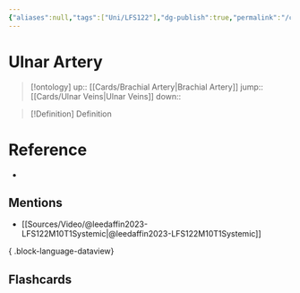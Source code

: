 ```yaml
---
{"aliases":null,"tags":["Uni/LFS122"],"dg-publish":true,"permalink":"/cards/ulnar-artery/","dgPassFrontmatter":true}
---
```


# Ulnar Artery

> [!ontology]
> up:: [[Cards/Brachial Artery\|Brachial Artery]]
> jump:: [[Cards/Ulnar Veins\|Ulnar Veins]]
> down:: 

> [!Definition] Definition
> 

# Reference
- 

## Mentions
- [[Sources/Video/@leedaffin2023-LFS122M10T1Systemic\|@leedaffin2023-LFS122M10T1Systemic]]

{ .block-language-dataview}

## Flashcards
